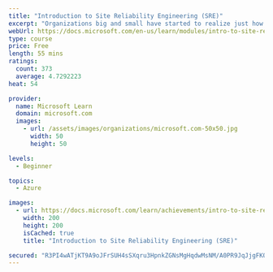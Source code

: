 ```yaml
---
title: "Introduction to Site Reliability Engineering (SRE)"
excerpt: "Organizations big and small have started to realize just how crucial system and application reliability is to their business. They’ve also learned just how difficult it is to maintain that reliability while iterating at the speed demanded by the marketplace. Site Reliability Engineering (SRE) is a proven approach to this challenge."
webUrl: https://docs.microsoft.com/en-us/learn/modules/intro-to-site-reliability-engineering/
type: course
price: Free
length: 55 mins
ratings:
  count: 373
  average: 4.7292223
heat: 54

provider:
  name: Microsoft Learn
  domain: microsoft.com
  images:
    - url: /assets/images/organizations/microsoft.com-50x50.jpg
      width: 50
      height: 50

levels:
  - Beginner

topics:
  - Azure

images:
  - url: https://docs.microsoft.com/learn/achievements/intro-to-site-reliability-engineering-sre-social.png
    width: 200
    height: 200
    isCached: true
    title: "Introduction to Site Reliability Engineering (SRE)"

secured: "R3PI4wATjKT9A9oJFrSUH4sSXqru3HpnkZGNsMgHqdwMsNM/A0PR9JqJjgFKQdUI6z2jlZvU2xOPN+OKzOptfsm/B48ikYKtHOHydbQ4kGLjekXeGuDtgWcaSU6NXBkpr9JmHlk+333AqP5FOpVFJOrdBD8fgj+2A3qaZHEgWKwEavauKoOH9WqCu/M4/0P2yjdkFoFT5ITHbzlDRvN7/0HjRivKJqXZVwNOSuCny9LXskzDmIGZwqEr/NO6F2VjZPzYwJbaIHzqM5+EQ4YNdN1LRfOYcG1VggTVVSvaMQxABMtQrDtZ5iJhqMSX+B9jB5ANFlB1aR/eAGnzH05XPHgqvtJgezjBVan779x7yftEQ8HN4pdNnPsqa+Pn94ODVn8MFpDSaoi9ju5lRwWYvQ==;2oUZ9qhZkBvFp3P6SZm4hw=="
---
```



